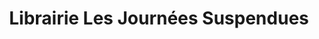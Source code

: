 ---
title: "Librairie Les Journées Suspendues"
url: /nice/librairie-les-journees-suspendues/
shop: livres
---